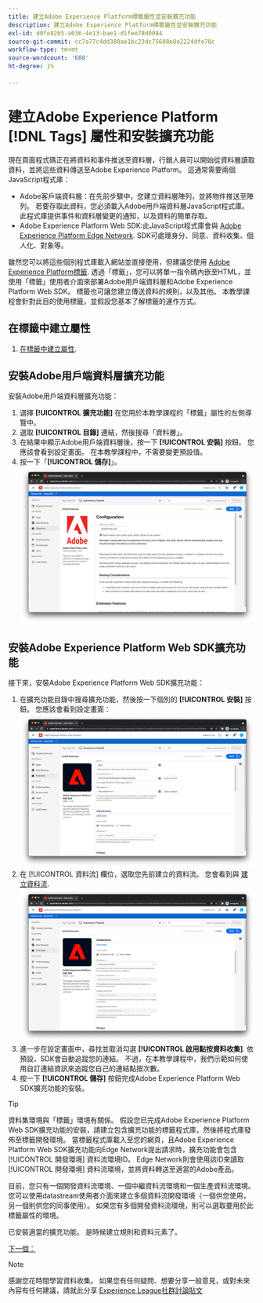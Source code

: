 ```yaml
---
title: 建立Adobe Experience Platform標籤屬性並安裝擴充功能
description: 建立Adobe Experience Platform標籤屬性並安裝擴充功能
exl-id: d0fe82b5-a036-4e13-bae1-d1fee78d0084
source-git-commit: cc7a77c4dd380ae1bc23dc75608e8e2224dfe78c
workflow-type: tm+mt
source-wordcount: '688'
ht-degree: 1%

---
```


# 建立Adobe Experience Platform [!DNL Tags] 屬性和安裝擴充功能

現在頁面程式碼正在將資料和事件推送至資料層，行銷人員可以開始從資料層讀取資料，並將這些資料傳送至Adobe Experience Platform。 這通常需要兩個JavaScript程式庫：

* Adobe客戶端資料層：在先前步驟中，您建立資料層陣列，並將物件推送至陣列。 若要存取此資料，您必須載入Adobe用戶端資料層JavaScript程式庫。 此程式庫提供事件和資料層變更的通知，以及資料的簡單存取。
* Adobe Experience Platform Web SDK:此JavaScript程式庫會與 [Adobe Experience Platform Edge Network](https://business.adobe.com/products/experience-platform/experience-platform-edge-network.html). SDK可處理身分、同意、資料收集、個人化、對象等。

雖然您可以將這些個別程式庫載入網站並直接使用，但建議您使用 [Adobe Experience Platform標籤](https://experienceleague.adobe.com/docs/experience-platform/tags/home.html). 透過「標籤」，您可以將單一指令碼內嵌至HTML，並使用「標籤」使用者介面來部署Adobe用戶端資料層和Adobe Experience Platform Web SDK。 標籤也可讓您建立傳送資料的規則，以及其他。 本教學課程會針對此目的使用標籤，並假設您基本了解標籤的運作方式。

## 在標籤中建立屬性

1. [在標籤中建立屬性](https://experienceleague.adobe.com/docs/experience-platform/tags/admin/companies-and-properties.html#create-or-configure-a-property).

## 安裝Adobe用戶端資料層擴充功能

安裝Adobe用戶端資料層擴充功能：

1. 選擇 **[!UICONTROL 擴充功能]** 在您用於本教學課程的「標籤」屬性的左側導覽中。
1. 選取 **[!UICONTROL 目錄]** 連結，然後搜尋「資料層」。
1. 在結果中顯示Adobe用戶端資料層後，按一下 **[!UICONTROL 安裝]** 按鈕。 您應該會看到設定畫面。 在本教學課程中，不需要變更預設值。
1. 按一下「**[!UICONTROL 儲存]**」。
   ![Adobe用戶端資料層擴充功能安裝](../assets/acdl-extension-installation.png)


## 安裝Adobe Experience Platform Web SDK擴充功能

接下來，安裝Adobe Experience Platform Web SDK擴充功能：

1. 在擴充功能目錄中搜尋擴充功能，然後按一下個別的 **[!UICONTROL 安裝]** 按鈕。 您應該會看到設定畫面：
   ![Adobe Experience Platform Web SDK擴充功能安裝](../assets/web-sdk-extension-installation.png)
1. 在 [!UICONTROL 資料流] 欄位，選取您先前建立的資料流。 您會看到與 [建立資料流](../configure-the-server/create-a-datastream.md).
   ![資料流選擇](../assets/web-sdk-datastream-selection.png)
1. 進一步在設定畫面中，尋找並取消勾選 **[!UICONTROL 啟用點按資料收集]**. 依預設，SDK會自動追蹤您的連結。 不過，在本教學課程中，我們示範如何使用自訂連結資訊來追蹤您自己的連結點按次數。
1. 按一下 **[!UICONTROL 儲存]** 按鈕完成Adobe Experience Platform Web SDK擴充功能的安裝。

>[!TIP]
>
>資料集環境與「標籤」環境有關係。 假設您已完成Adobe Experience Platform Web SDK擴充功能的安裝，請建立包含擴充功能的標籤程式庫，然後將程式庫發佈至標籤開發環境。 當標籤程式庫載入至您的網頁，且Adobe Experience Platform Web SDK擴充功能向Edge Network提出請求時，擴充功能會包含 [!UICONTROL 開發環境] 資料流環境ID。 Edge Network則會使用該ID來讀取 [!UICONTROL 開發環境] 資料流環境，並將資料轉送至適當的Adobe產品。
>
>目前，您只有一個開發資料流環境、一個中繼資料流環境和一個生產資料流環境。 您可以使用datastream使用者介面來建立多個資料流開發環境（一個供您使用，另一個則供您的同事使用）。 如果您有多個開發資料流環境，則可以選取要用於此標籤屬性的環境。


已安裝適當的擴充功能。 是時候建立規則和資料元素了。

[下一個： ](create-rules-for-tracking-page-view-and-commerce-events.md)

>[!NOTE]
>
>感謝您花時間學習資料收集。 如果您有任何疑問、想要分享一般意見，或對未來內容有任何建議，請就此分享 [Experience League社群討論貼文](https://experienceleaguecommunities.adobe.com/t5/adobe-experience-platform-launch/tutorial-discussion-use-adobe-experience-platform-data/m-p/543877)
